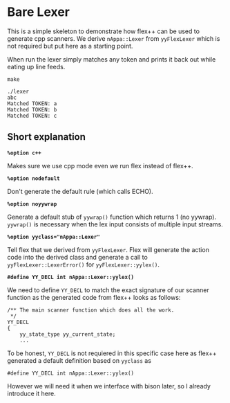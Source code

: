 # Bare Lexer

This is a simple skeleton to demonstrate how flex++ can be used to generate cpp scanners.
We derive `nAppa::Lexer` from `yyFlexLexer` which is not required but put here as a starting point.

When run the lexer simply matches any token and prints it back out while eating up line feeds.

```
make

./lexer
abc
Matched TOKEN: a
Matched TOKEN: b
Matched TOKEN: c
```
## Short explanation

**`%option c++`**

Makes sure we use cpp mode even we run flex instead of flex++.

**`%option nodefault`**

Don't generate the default rule (which calls ECHO).

**`%option noyywrap`**

Generate a default stub of `yywrap()` function which returns 1 (no yywrap).
`yywrap()` is necessary when the lex input consists of multiple input streams.

**`%option yyclass="nAppa::Lexer"`**

Tell flex that we derived from `yyFlexLexer`. Flex will generate the action code into the derived class
and generate a call to `yyFlexLexer::LexerError()` for `yyFlexLexer::yylex()`.

**`#define YY_DECL int nAppa::Lexer::yylex()`**

We need to define `YY_DECL` to match the exact signature of our scanner function as the generated code
from flex++ looks as follows:
```
/** The main scanner function which does all the work.
 */
YY_DECL
{
	yy_state_type yy_current_state;
	...
```
To be honest, `YY_DECL` is not requiered in this specific case here as flex++ generated a default
definition based on `yyclass` as

`#define YY_DECL int nAppa::Lexer::yylex()`

However we will need it when we interface with bison later, so I already introduce it here.

